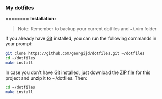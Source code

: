 ### My dotfiles
========
__Installation:__

> Note: Remember to backup your current dotfiles and ~/.vim folder

If you already have [Git](http://git-scm.com/) installed, you can run the following commands in your prompt:
```bash
git clone https://github.com/georgijd/dotfiles.git ~/dotfiles
cd ~/dotfiles
make install
```
In case you don't have [Git](http://git-scm.com/) installed, just download the [ZIP file](https://github.com/georgijd/dotfiles/archive/master.zip) for this project and unzip it to ~/dotfiles. Then:
```bash
cd ~/dotfiles
make install
```
